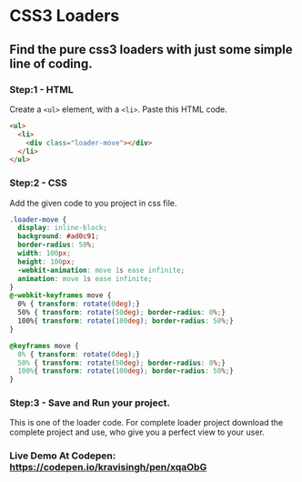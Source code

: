 # CSS3 Loaders
## Find the pure css3 loaders with just some simple line of coding.

### Step:1 -  HTML

Create a `<ul>` element, with a `<li>`. Paste this HTML code.

```html
<ul>
  <li>
    <div class="loader-move"></div>
  </li>
</ul>
```


### Step:2 - CSS

Add the given code to you project in css file.

```css
.loader-move {
  display: inline-block;
  background: #ad0c91;
  border-radius: 50%;  
  width: 100px;
  height: 100px;
  -webkit-animation: move 1s ease infinite;
  animation: move 1s ease infinite;
}
@-webkit-keyframes move {
  0% { transform: rotate(0deg);}
  50% { transform: rotate(50deg); border-radius: 0%;}
  100%{ transform: rotate(100deg); border-radius: 50%;}
}

@keyframes move {
  0% { transform: rotate(0deg);}
  50% { transform: rotate(50deg); border-radius: 0%;}
  100%{ transform: rotate(100deg); border-radius: 50%;}
}

```

### Step:3 - Save and Run your project.

This is one of the loader code. For complete loader project download the complete project and use, who give you a perfect view to your user.

### Live Demo At Codepen: https://codepen.io/kravisingh/pen/xqaObG
